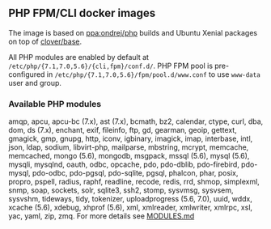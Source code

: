 ## PHP FPM/CLI docker images
The image is based on [ppa:ondrej/php](https://launchpad.net/~ondrej/+archive/ubuntu/php) builds and Ubuntu Xenial packages on top of [clover/base](https://hub.docker.com/r/clover/base/).

All PHP modules are enabled by default at `/etc/php/{7.1,7.0,5.6}/{cli,fpm}/conf.d/`.
PHP FPM pool is pre-configured in `/etc/php/{7.1,7.0,5.6}/fpm/pool.d/www.conf` to use `www-data` user and group.

### Available PHP modules
amqp, apcu, apcu-bc (7.x), ast (7.x), bcmath, bz2, calendar, ctype, curl, dba, dom, ds (7.x), enchant, exif, fileinfo, ftp, gd, gearman, geoip, gettext, gmagick, gmp, gnupg, http, iconv, igbinary, imagick, imap, interbase, intl, json, ldap, sodium, libvirt-php, mailparse, mbstring, mcrypt, memcache, memcached, mongo (5.6), mongodb, msgpack, mssql (5.6), mysql (5.6), mysqli, mysqlnd, oauth, odbc, opcache, pdo, pdo-dblib, pdo-firebird, pdo-mysql, pdo-odbc, pdo-pgsql, pdo-sqlite, pgsql, phalcon, phar, posix, propro, pspell, radius, raphf, readline, recode, redis, rrd, shmop, simplexml, snmp, soap, sockets, solr, sqlite3, ssh2, stomp, sysvmsg, sysvsem, sysvshm, tideways, tidy, tokenizer, uploadprogress (5.6, 7.0), uuid, wddx, xcache (5.6), xdebug, xhprof (5.6), xml, xmlreader, xmlwriter, xmlrpc, xsl, yac, yaml, zip, zmq.
For more details see [MODULES.md](https://github.com/alemax-xyz/php/blob/master/MODULES.md)
